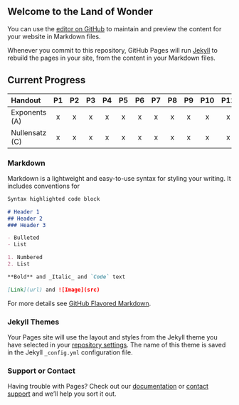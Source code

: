## Welcome to the Land of Wonder

You can use the [editor on GitHub](https://github.com/flashsonic6666/HandoutClutch/edit/gh-pages/index.md) to maintain and preview the content for your website in Markdown files.

Whenever you commit to this repository, GitHub Pages will run [Jekyll](https://jekyllrb.com/) to rebuild the pages in your site, from the content in your Markdown files.

## Current Progress

| Handout       | P1  | P2  |P3   |P4   |P5   |P6   |P7   |P8   |P9   |P10  |P11  |P12  |P13  |P14  |P15  |P16  |P17  |P18  |P19  |P20  |P21  |P22  |P23  |P24  |P25  |P26  |
| :---          |:---:|:---:|:---:|:---:|:---:|:---:|:---:|:---:|:---:|:---:|:---:|:---:|:---:|:---:|:---:|:---:|:---:|:---:|:---:|:---:|:---:|:---:|:---:|:---:|:---:|:---:|
| Exponents (A) | x   | x   |x    | x   |x    | x   |x    | x   |x    | x   |x    | x   |x    | x   |x    | x   |x    | x   |x    | x   |x    | x   |x    | x   |x    | x   |
| Nullensatz (C)| x   | x   |x    | x   |x    | x   |x    | x   |x    | x   |x    | x   |x    | x   |x    | x   |x    | x   |x    | x   |x    | x   |x    | x   |x    | x   |

### Markdown

Markdown is a lightweight and easy-to-use syntax for styling your writing. It includes conventions for

```markdown
Syntax highlighted code block

# Header 1
## Header 2
### Header 3

- Bulleted
- List

1. Numbered
2. List

**Bold** and _Italic_ and `Code` text

[Link](url) and ![Image](src)
```

For more details see [GitHub Flavored Markdown](https://guides.github.com/features/mastering-markdown/).

### Jekyll Themes

Your Pages site will use the layout and styles from the Jekyll theme you have selected in your [repository settings](https://github.com/flashsonic6666/HandoutClutch/settings). The name of this theme is saved in the Jekyll `_config.yml` configuration file.

### Support or Contact

Having trouble with Pages? Check out our [documentation](https://docs.github.com/categories/github-pages-basics/) or [contact support](https://github.com/contact) and we’ll help you sort it out.
